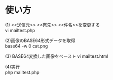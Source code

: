 #  使い方  
(1) <<送信元>> <<宛先>> <<件名>>を変更する  
vi mailtest.php  
  
(2)画像のBASE64形式データを取得  
base64 -w 0 cat.png  
  
(3) BASE64変換した画像をペースト
vi mailtest.html  

(4)実行  
php mailtest.php  


